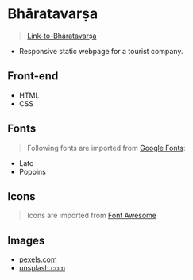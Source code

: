 # Bhāratavarṣa
> [Link-to-Bhāratavarṣa](https://hamnarauf.github.io/Tourist-Bug/)
- Responsive static webpage for a tourist company.

## Front-end
- HTML
- CSS

## Fonts
> Following fonts are imported from [Google Fonts](https://fonts.google.com):
- Lato
- Poppins

## Icons
> Icons are imported from [Font Awesome](https://fontawesome.com)

## Images
- [pexels.com](https://www.pexels.com)
- [unsplash.com](https://www.unsplash.com)

